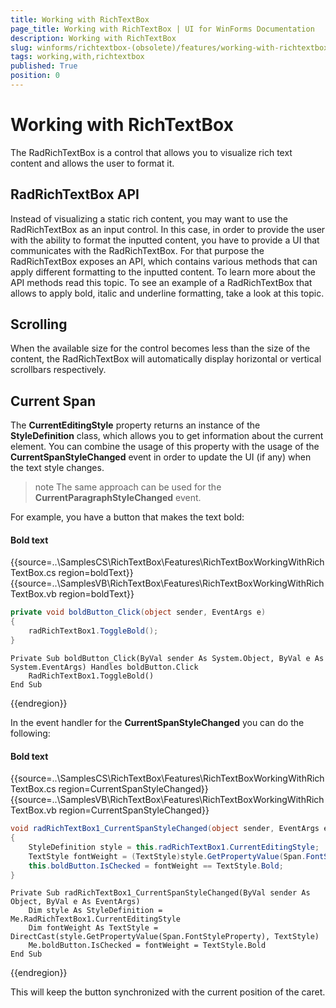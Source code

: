 ```yaml
---
title: Working with RichTextBox
page_title: Working with RichTextBox | UI for WinForms Documentation
description: Working with RichTextBox
slug: winforms/richtextbox-(obsolete)/features/working-with-richtextbox
tags: working,with,richtextbox
published: True
position: 0
---
```


# Working with RichTextBox

The RadRichTextBox is a control that allows you to visualize rich text content and allows the user to format it.

## RadRichTextBox API

Instead of visualizing a static rich content, you may want to use the RadRichTextBox as an input control. In this case, in order to provide the user with the ability to format the inputted content, you have to provide a UI that communicates with the RadRichTextBox. For that purpose the RadRichTextBox exposes an API, which contains various methods that can apply different formatting to the inputted content. To learn more about the API methods read this topic. To see an example of a RadRichTextBox that allows to apply bold, italic and underline formatting, take a look at this topic.

## Scrolling

When the available size for the control becomes less than the size of the content, the RadRichTextBox will automatically display horizontal or vertical scrollbars respectively.

## Current Span

The __CurrentEditingStyle__ property returns an instance of the __StyleDefinition__ class, which allows you to get information about the current element. You can combine the usage of this property with the usage of the __CurrentSpanStyleChanged__ event in order to update the UI (if any) when the text style changes.

>note The same approach can be used for the __CurrentParagraphStyleChanged__ event.
>

For example, you have a button that makes the text bold:

#### Bold text

{{source=..\SamplesCS\RichTextBox\Features\RichTextBoxWorkingWithRichTextBox.cs region=boldText}} 
{{source=..\SamplesVB\RichTextBox\Features\RichTextBoxWorkingWithRichTextBox.vb region=boldText}} 

````C#
private void boldButton_Click(object sender, EventArgs e)
{
    radRichTextBox1.ToggleBold();
}

````
````VB.NET
Private Sub boldButton_Click(ByVal sender As System.Object, ByVal e As System.EventArgs) Handles boldButton.Click
    RadRichTextBox1.ToggleBold()
End Sub

````

{{endregion}}

In the event handler for the __CurrentSpanStyleChanged__ you can do the following:

#### Bold text

{{source=..\SamplesCS\RichTextBox\Features\RichTextBoxWorkingWithRichTextBox.cs region=CurrentSpanStyleChanged}} 
{{source=..\SamplesVB\RichTextBox\Features\RichTextBoxWorkingWithRichTextBox.vb region=CurrentSpanStyleChanged}} 

````C#
void radRichTextBox1_CurrentSpanStyleChanged(object sender, EventArgs e)
{
    StyleDefinition style = this.radRichTextBox1.CurrentEditingStyle;
    TextStyle fontWeight = (TextStyle)style.GetPropertyValue(Span.FontStyleProperty);
    this.boldButton.IsChecked = fontWeight == TextStyle.Bold;
}

````
````VB.NET
Private Sub radRichTextBox1_CurrentSpanStyleChanged(ByVal sender As Object, ByVal e As EventArgs)
    Dim style As StyleDefinition = Me.RadRichTextBox1.CurrentEditingStyle
    Dim fontWeight As TextStyle = DirectCast(style.GetPropertyValue(Span.FontStyleProperty), TextStyle)
    Me.boldButton.IsChecked = fontWeight = TextStyle.Bold
End Sub

````

{{endregion}}

This will keep the button synchronized with the current position of the caret.